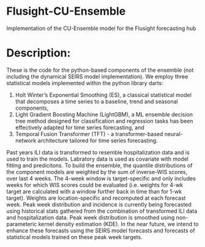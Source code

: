 # Flusight-CU-Ensemble
Implementation of the CU-Ensemble model for the Flusight forecasting hub

# Description:
These is the code for the python-based components of the ensemble (not including the dynamical SEIRS model implementation). We employ three statistical models implemented within the python library darts: 
1) Holt Winter’s Exponential Smoothing (ES), a classical statistical model that decomposes a time series to a baseline, trend and seasonal components,
2) Light Gradient Boosting Machine (LightGBM), a ML ensemble decision tree method designed for classification and regression tasks has been effectively adapted for time series forecasting, and
3) Temporal Fusion Transformer (TFT) - a transformer-based neural-network architecture tailored for time series forecasting.

Past years ILI data is transformed to resemble hospitalization data and is used to train the models. Labratory data is used as covariate with model fitting and predicitons. To build the ensemble, the quantile distributions of the component models are weighted by the sum of inverse-WIS scores, over last 4 weeks. The 4-week window is target-specific and only includes weeks for which WIS scores could be evaluated (i.e. weights for 4-wk target are calculated with a window further back in time than for 1-wk target). Weights are location-specific and recomputed at each forecast week. Peak week distribution and incidence is currently being forecasted using historical stats gathered from the combination of transformed ILI data and hospitalization data. Peak week distribution is smoothed using non-parameteric kernel density estimation (KDE). In the near future, we intend to enhance these forecasts using the SEIRS model forecasts and forecasts of statistical models trained on these peak week targets. 
